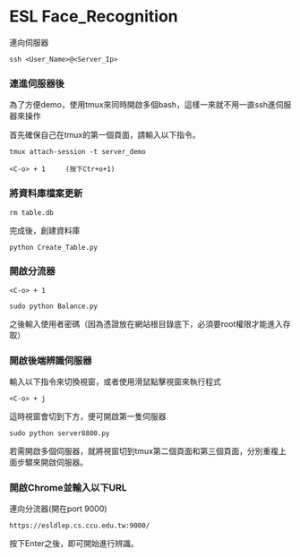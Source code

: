 # ESL Face_Recognition

連向伺服器

```
ssh <User_Name>@<Server_Ip>
```

### 連進伺服器後

為了方便demo，使用tmux來同時開啟多個bash，這樣一來就不用一直ssh進伺服器來操作

首先確保自己在tmux的第一個頁面，請輸入以下指令。

```
tmux attach-session -t server_demo
```

```
<C-o> + 1     (按下Ctr+o+1)
```

### 將資料庫檔案更新

```
rm table.db
```

完成後，創建資料庫

```
python Create_Table.py
```

### 開啟分流器

```
<C-o> + 1
```

```
sudo python Balance.py
```

之後輸入使用者密碼（因為憑證放在網站根目錄底下，必須要root權限才能進入存取）

### 開啟後端辨識伺服器

輸入以下指令來切換視窗，或者使用滑鼠點擊視窗來執行程式

```
<C-o> + j
```

這時視窗會切到下方，便可開啟第一隻伺服器

```
sudo python server8800.py
```
若需開啟多個伺服器，就將視窗切到tmux第二個頁面和第三個頁面，分別重複上面步驟來開啟伺服器。

### 開啟Chrome並輸入以下URL

連向分流器(開在port 9000)

```
https://esldlep.cs.ccu.edu.tw:9000/
```

按下Enter之後，即可開始進行辨識。
